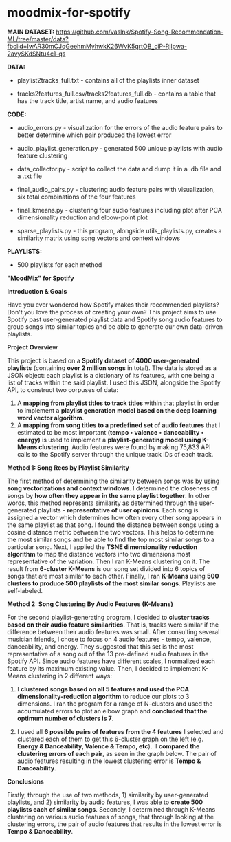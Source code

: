 # moodmix-for-spotify

**MAIN DATASET:**
https://github.com/vaslnk/Spotify-Song-Recommendation-ML/tree/master/data?fbclid=IwAR30mCJqGeehmMyhwkK26WvK5grtOB_ciP-Rjlpwa-2avySKdSNtu4c1-qs

**DATA:**

- playlist2tracks_full.txt - contains all of the playlists inner dataset 

- tracks2features_full.csv/tracks2features_full.db - contains a table that has the track title, artist name, and audio features


**CODE:**

- audio_errors.py - visualization for the errors of the audio feature pairs to better determine which pair produced the lowest error

- audio_playlist_generation.py - generated 500 unique playlists with audio feature clustering

- data_collector.py - script to collect the data and dump it in a .db file and a .txt file

- final_audio_pairs.py - clustering audio feature pairs with visualization, six total combinations of the four features

- final_kmeans.py - clustering four audio features including plot after PCA dimensionality reduction and elbow-point plot

- sparse_playlists.py - this program, alongside utils_playlists.py, creates a similarity matrix using song vectors and context windows


**PLAYLISTS:**

- 500 playlists for each method


**"MoodMix" for Spotify**

**Introduction & Goals**

Have you ever wondered how Spotify makes their recommended playlists? Don't you love the process of creating your own? This project aims to use Spotify past user-generated playlist data and Spotify song audio features to group songs into similar topics and be able to generate our own data-driven playlists.


**Project Overview**

This project is based on a **Spotify dataset of 4000 user-generated playlists** (containing **over 2 million songs** in total). The data is stored as a JSON object: each playlist is a dictionary of its features, with one being a list of tracks within the said playlist. I used this JSON, alongside the Spotify API, to construct two corpuses of data:
‍
1.  A **mapping from playlist titles to track titles** within that playlist in order to implement a **playlist generation model based on the deep learning word vector algorithm**.
‍
2.  A **mapping from song titles to a predefined set of audio features** that I estimated to be most important **(tempo • valence • danceability • energy)** is used to implement a **playlist-generating model using K-Means clustering**. Audio features were found by making 75,833 API calls to the Spotify server through the unique track IDs of each track.


**Method 1: Song Recs by Playlist Similarity**

The first method of determining the similarity between songs was by using **song vectorizations and context windows**. I determined the closeness of songs by **how often they appear in the same playlist together**. In other words, this method represents similarity as determined through the user-generated playlists - **representative of user opinions**. Each song is assigned a vector which determines how often every other song appears in the same playlist as that song. I found the distance between songs using a cosine distance metric between the two vectors. This helps to determine the most similar songs and be able to find the top most similar songs to a particular song. Next, I applied the **TSNE dimensionality reduction algorithm** to map the distance vectors into two dimensions most representative of the variation. Then I ran K-Means clustering on it. The result from **6-cluster K-Means** is our song set divided into 6 topics of songs that are most similar to each other. Finally, I ran **K-Means** using **500 clusters to produce 500 playlists of the most similar songs**. Playlists are self-labeled.


**Method 2: Song Clustering By Audio Features (K-Means)**

For the second playlist-generating program, I decided to **cluster tracks based on their audio feature similarities**. That is, tracks were similar if the difference between their audio features was small. After consulting several musician friends, I chose to focus on 4 audio features - tempo, valence, danceability, and energy. They suggested that this set is the most representative of a song out of the 13 pre-defined audio features in the Spotify API. Since audio features have different scales, I normalized each feature by its maximum existing value. Then, I decided to implement K-Means clustering in 2 different ways:

1) I **clustered songs based on all 5 features and used the PCA dimensionality-reduction algorithm** to reduce our plots to 3 dimensions. I ran the program for a range of N-clusters and used the accumulated errors to plot an elbow graph and **concluded that the optimum number of clusters is 7**.

2) I used all **6 possible pairs of features from the 4 features** I selected and clustered each of them to get this 6-cluster graph on the left (e.g. **Energy & Danceability, Valence & Tempo, etc**).
‍
I **compared the clustering errors of each pair**, as seen in the graph below. The pair of audio features resulting in the lowest clustering error is **Tempo & Danceability**.
‍

**Conclusions**

Firstly, through the use of two methods, 1) similarity by user-generated playlists, and 2) similarity by audio features, I was able to **create 500 playlists each of similar songs**. Secondly, I determined through K-Means clustering on various audio features of songs, that through looking at the clustering errors, the pair of audio features that results in the lowest error is **Tempo & Danceability**.
‍
